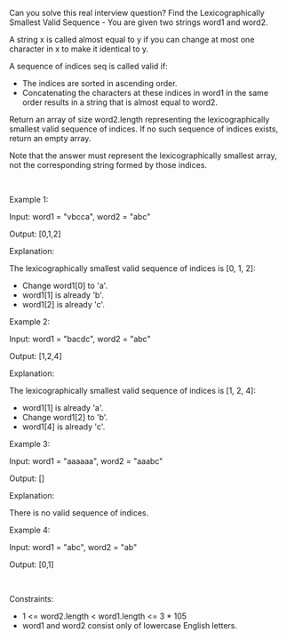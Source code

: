 Can you solve this real interview question? Find the Lexicographically Smallest Valid Sequence - You are given two strings word1 and word2.

A string x is called almost equal to y if you can change at most one character in x to make it identical to y.

A sequence of indices seq is called valid if:

 * The indices are sorted in ascending order.
 * Concatenating the characters at these indices in word1 in the same order results in a string that is almost equal to word2.

Return an array of size word2.length representing the lexicographically smallest valid sequence of indices. If no such sequence of indices exists, return an empty array.

Note that the answer must represent the lexicographically smallest array, not the corresponding string formed by those indices.

 

Example 1:

Input: word1 = "vbcca", word2 = "abc"

Output: [0,1,2]

Explanation:

The lexicographically smallest valid sequence of indices is [0, 1, 2]:

 * Change word1[0] to 'a'.
 * word1[1] is already 'b'.
 * word1[2] is already 'c'.

Example 2:

Input: word1 = "bacdc", word2 = "abc"

Output: [1,2,4]

Explanation:

The lexicographically smallest valid sequence of indices is [1, 2, 4]:

 * word1[1] is already 'a'.
 * Change word1[2] to 'b'.
 * word1[4] is already 'c'.

Example 3:

Input: word1 = "aaaaaa", word2 = "aaabc"

Output: []

Explanation:

There is no valid sequence of indices.

Example 4:

Input: word1 = "abc", word2 = "ab"

Output: [0,1]

 

Constraints:

 * 1 <= word2.length < word1.length <= 3 * 105
 * word1 and word2 consist only of lowercase English letters.